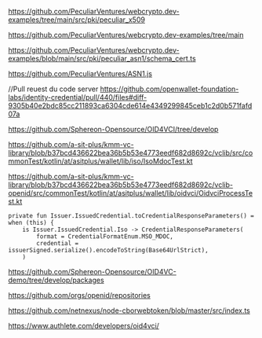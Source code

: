 
https://github.com/PeculiarVentures/webcrypto.dev-examples/tree/main/src/pki/peculiar_x509

https://github.com/PeculiarVentures/webcrypto.dev-examples/tree/main

https://github.com/PeculiarVentures/webcrypto.dev-examples/blob/main/src/pki/peculiar_asn1/schema_cert.ts

https://github.com/PeculiarVentures/ASN1.js

//Pull reuest du code server
https://github.com/openwallet-foundation-labs/identity-credential/pull/440/files#diff-9305b40e2bdc85cc211893ca6304cde614e4349299845ceb1c2d0b571fafd07a


https://github.com/Sphereon-Opensource/OID4VCI/tree/develop

https://github.com/a-sit-plus/kmm-vc-library/blob/b37bcd436622bea36b5b53e4773eedf682d8692c/vclib/src/commonTest/kotlin/at/asitplus/wallet/lib/iso/IsoMdocTest.kt

https://github.com/a-sit-plus/kmm-vc-library/blob/b37bcd436622bea36b5b53e4773eedf682d8692c/vclib-openid/src/commonTest/kotlin/at/asitplus/wallet/lib/oidvci/OidvciProcessTest.kt


    private fun Issuer.IssuedCredential.toCredentialResponseParameters() = when (this) {
        is Issuer.IssuedCredential.Iso -> CredentialResponseParameters(
            format = CredentialFormatEnum.MSO_MDOC,
            credential = issuerSigned.serialize().encodeToString(Base64UrlStrict),
        )

https://github.com/Sphereon-Opensource/OID4VC-demo/tree/develop/packages

https://github.com/orgs/openid/repositories

https://github.com/netnexus/node-cborwebtoken/blob/master/src/index.ts

https://www.authlete.com/developers/oid4vci/